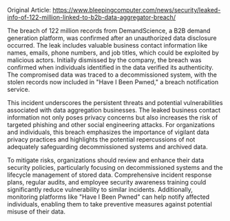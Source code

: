 Original Article: https://www.bleepingcomputer.com/news/security/leaked-info-of-122-million-linked-to-b2b-data-aggregator-breach/

The breach of 122 million records from DemandScience, a B2B demand generation platform, was confirmed after an unauthorized data disclosure occurred. The leak includes valuable business contact information like names, emails, phone numbers, and job titles, which could be exploited by malicious actors. Initially dismissed by the company, the breach was confirmed when individuals identified in the data verified its authenticity. The compromised data was traced to a decommissioned system, with the stolen records now included in "Have I Been Pwned," a breach notification service.

This incident underscores the persistent threats and potential vulnerabilities associated with data aggregation businesses. The leaked business contact information not only poses privacy concerns but also increases the risk of targeted phishing and other social engineering attacks. For organizations and individuals, this breach emphasizes the importance of vigilant data privacy practices and highlights the potential repercussions of not adequately safeguarding decommissioned systems and archived data.

To mitigate risks, organizations should review and enhance their data security policies, particularly focusing on decommissioned systems and the lifecycle management of stored data. Comprehensive incident response plans, regular audits, and employee security awareness training could significantly reduce vulnerability to similar incidents. Additionally, monitoring platforms like "Have I Been Pwned" can help notify affected individuals, enabling them to take preventive measures against potential misuse of their data.